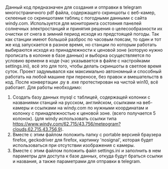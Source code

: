 Данный код предназначен для создания и отправки в telegram многостраничного pdf файла, содержащего скриншоты с веб-камер, склееные со скриншотами таблиц с погодными данными с сайта windy.com. Используется для мониторинга состояния панелей солнечных электростанций и принятия решения о целесообразности их очистки от снега в зимний период исходя из предстоящей погоды. Так как станции имеют большой разброс по часовым поясам, то один и тот же код запускается в разное время, но станции по которым работать выбираются исходя из принадлежности к ценовой зоне (которую нужно прописать в колонке в базе данных) и выборка осуществляется по условию времени в коде (час указывается в файле с настройками settings.ini), всё это для того, чтобы делать скриншоты в светлое время суток. Проект задумывался как максимально автономный и способный работать на любой машине при переносе, без правок и вмешательств в код. После конвертации .py в .exe протестирован на чистой win10, всё работает. Для работы необходимо: 
1) Создать базу данных mysql с таблицей, содержащей колонки с названиями станций на русском, английском, ссылками на веб-камеры и ссылками на windy.com по нужными координатам и колонку с принадлежностью к ценовой зоне. (всего получается 5 колонок). (для windy использовать ссылки типа https://www.windy.com/62.715/43.756/meteogram?clouds,62.715,43.756,9).
2) Вместе с этим файлом положить папку с portable версией браузера firefox, geckodriver для firefox, картинку 'nosignal', которая будет использоваться при отсутствии изображения с камеры.
3) Вместе с этим файлом положить файл settings.ini и заполнить в нем параметры для доступа к базе данных, откуда будут браться ссылки и названия, а также параметрами для отправки в telegram.
